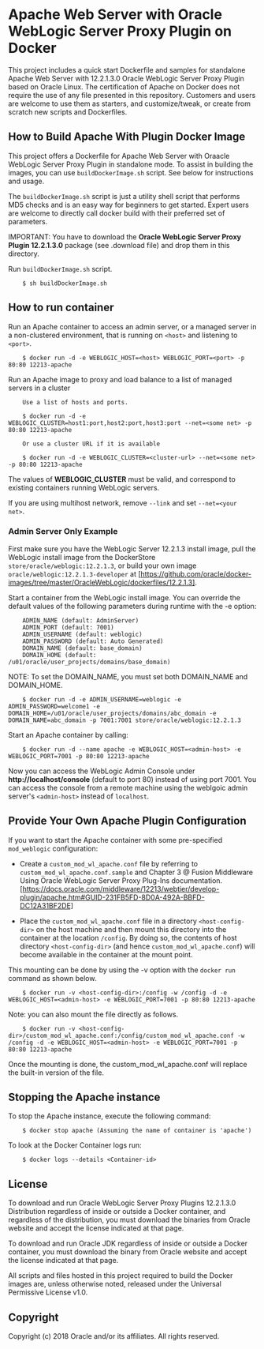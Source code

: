 Apache Web Server with Oracle WebLogic Server Proxy Plugin on Docker
===============
This project includes a quick start Dockerfile and samples for standalone Apache Web Server with 12.2.1.3.0 Oracle WebLogic Server Proxy Plugin based on Oracle Linux. The certification of Apache on Docker does not require the use of any file presented in this repository. Customers and users are welcome to use them as starters, and customize/tweak, or create from scratch new scripts and Dockerfiles.

## How to Build Apache With Plugin Docker Image

This project offers a Dockerfile for Apache Web Server with Oraacle WebLogic Server Proxy Plugin in standalone mode. To assist in building the images, you can use `buildDockerImage.sh` script. See below for instructions and usage.

The `buildDockerImage.sh` script is just a utility shell script that performs MD5 checks and is an easy way for beginners to get started. Expert users are welcome to directly call docker build with their preferred set of parameters.

IMPORTANT: You have to download the **Oracle WebLogic Server Proxy Plugin 12.2.1.3.0** package (see .download file) and drop them in this directory.

Run `buildDockerImage.sh` script.

        $ sh buildDockerImage.sh 

## How to run container 

Run an Apache container to access an admin server, or a managed server in a non-clustered environment, that is running on `<host>` and listening to `<port>`.

        $ docker run -d -e WEBLOGIC_HOST=<host> WEBLOGIC_PORT=<port> -p 80:80 12213-apache

Run an Apache image to proxy and load balance to a list of managed servers in a cluster
     
        Use a list of hosts and ports.

        $ docker run -d -e WEBLOGIC_CLUSTER=host1:port,host2:port,host3:port --net=<some net> -p 80:80 12213-apache

        Or use a cluster URL if it is available

        $ docker run -d -e WEBLOGIC_CLUSTER=<cluster-url> --net=<some net> -p 80:80 12213-apache

The values of **WEBLOGIC_CLUSTER** must be valid, and correspond to existing containers running WebLogic servers.

If you are using multihost network, remove `--link` and set `--net=<your net>`.

### Admin Server Only Example

First make sure you have the WebLogic Server 12.2.1.3 install image, pull the WebLogic install image from the DockerStore `store/oracle/weblogic:12.2.1.3`, or build your own image `oracle/weblogic:12.2.1.3-developer` at [https://github.com/oracle/docker-images/tree/master/OracleWebLogic/dockerfiles/12.2.1.3].

Start a container from the WebLogic install image. You can override the default values of the following parameters during runtime with the -e option:

        ADMIN_NAME (default: AdminServer)
        ADMIN_PORT (default: 7001)
        ADMIN_USERNAME (default: weblogic)
        ADMIN_PASSWORD (default: Auto Generated)
        DOMAIN_NAME (default: base_domain)
        DOMAIN_HOME (default: /u01/oracle/user_projects/domains/base_domain)

NOTE: To set the DOMAIN_NAME, you must set both DOMAIN_NAME and DOMAIN_HOME.

        $ docker run -d -e ADMIN_USERNAME=weblogic -e ADMIN_PASSWORD=welcome1 -e DOMAIN_HOME=/u01/oracle/user_projects/domains/abc_domain -e DOMAIN_NAME=abc_domain -p 7001:7001 store/oracle/weblogic:12.2.1.3

Start an Apache container by calling:

        $ docker run -d --name apache -e WEBLOGIC_HOST=<admin-host> -e WEBLOGIC_PORT=7001 -p 80:80 12213-apache

Now you can access the WebLogic Admin Console under **http://localhost/console** (default to port 80) instead of using port 7001. You can access the console from a remote machine using the weblgoic admin server's `<admin-host>` instead of `localhost`.

## Provide Your Own Apache Plugin Configuration
If you want to start the Apache container with some pre-specified `mod_weblogic` configuration:

* Create a `custom_mod_wl_apache.conf` file by referring to `custom_mod_wl_apache.conf.sample` and Chapter 3 @ Fusion Middleware Using Oracle WebLogic Server Proxy Plug-Ins documentation. [https://docs.oracle.com/middleware/12213/webtier/develop-plugin/apache.htm#GUID-231FB5FD-8D0A-492A-BBFD-DC12A31BF2DE]

* Place the `custom_mod_wl_apache.conf` file in a directory `<host-config-dir>` on the host machine and then mount this directory into the container at the location `/config`. By doing so, the contents of host directory `<host-config-dir>` (and hence `custom_mod_wl_apache.conf`) will become available in the container at the mount point.

This mounting can be done by using the -v option with the `docker run` command as shown below. 

        $ docker run -v <host-config-dir>:/config -w /config -d -e WEBLOGIC_HOST=<admin-host> -e WEBLOGIC_PORT=7001 -p 80:80 12213-apache

Note: you can also mount the file directly as follows.

        $ docker run -v <host-config-dir>/custom_mod_wl_apache.conf:/config/custom_mod_wl_apache.conf -w /config -d -e WEBLOGIC_HOST=<admin-host> -e WEBLOGIC_PORT=7001 -p 80:80 12213-apache

Once the mounting is done, the custom_mod_wl_apache.conf will replace the built-in version of the file.

## Stopping the Apache instance

To stop the Apache instance, execute the following command:

        $ docker stop apache (Assuming the name of container is 'apache')

To look at the Docker Container logs run:

        $ docker logs --details <Container-id>

## License
To download and run Oracle WebLogic Server Proxy Plugins 12.2.1.3.0 Distribution regardless of inside or outside a Docker container, and regardless of the distribution, you must download the binaries from Oracle website and accept the license indicated at that page.

To download and run Oracle JDK regardless of inside or outside a Docker container, you must download the binary from Oracle website and accept the license indicated at that page.

All scripts and files hosted in this project required to build the Docker images are, unless otherwise noted, released under the Universal Permissive License v1.0.

## Copyright
Copyright (c) 2018 Oracle and/or its affiliates. All rights reserved.


